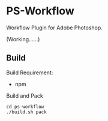 # PS-Workflow

Workflow Plugin for Adobe Photoshop.

(Working......)

## Build

Build Requirement:
* npm

Build and Pack
```
cd ps-workflow
./build.sh pack
```

